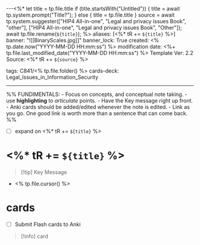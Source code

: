 ---<%*
  let title = tp.file.title
  if (title.startsWith("Untitled")) {
	  title = await tp.system.prompt("Title?");
  } else {
	  title = tp.file.title
  }
  source = await tp.system.suggester(["HIP4 All-in-one", "Legal and privacy issues Book", "other"], 
  ["HIP4 All-in-one", "Legal and privacy issues Book", "Other"]);
  await tp.file.rename(`${title}`);
%>
aliases: [<%* tR += `${title}` %>]
banner: "![[BinaryScales.jpg]]"
banner_lock: True
created: <% tp.date.now("YYYY-MM-DD  HH:mm:ss") %>
modification date: <%+ tp.file.last_modified_date("YYYY-MM-DD  HH:mm:ss") %>
Template Ver: 2.2
Source: <%* tR += `${source}` %>

tags: C841/<% tp.file.folder() %>
cards-deck: Legal_Issues_in_Information_Security

---
%%
	FUNDIMENTALS:
	- Focus on concepts, and conceptual note taking.
	- use __highlighting__ to _articulate_ points.
	- Have the Key message right up front.
	- Anki cards should be added/edited whenever the note is edited.
	- Link as you go. One good link is worth more than a sentence that can come back. %%
- [ ] expand on <%* tR += `${title}` %>
# <%* tR += `${title}` %>
>[!tip] Key Message

- <% tp.file.cursor() %>

# cards
- [ ] Submit Flash cards to Anki
>[!info] card
>